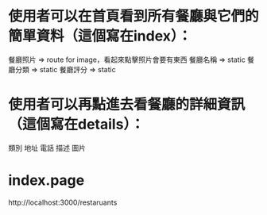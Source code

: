 # 使用者可以在首頁看到所有餐廳與它們的簡單資料（這個寫在index）：
餐廳照片 => route for image，看起來點擊照片會要有東西
餐廳名稱 => static
餐廳分類 => static
餐廳評分 => static

# 使用者可以再點進去看餐廳的詳細資訊（這個寫在details）：
類別 
地址
電話
描述
圖片

# index.page
http://localhost:3000/restaruants